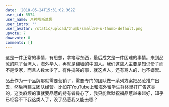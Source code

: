 ```yaml
---
date: '2018-05-24T15:31:02.362Z'
user_id: 5574
user_name: 月神塔斯兰娜
user_intro: ''
user_avatar: /static/upload/thumb/small50-u-thumb-default.png
upvote: 7
downvote: 0
comments: []
---
```


这是一件正常的事情，有思想，拿笔写东西，最后成文是一件困难的事情。来到品葱的除了台湾人，海外华人，再就是翻墙的中国人。我们这些人主要是知识份子而不是专家，而且人数太少了。有件搞笑的事，就这点人，还有骂人的，也不嫌累。

品葱作为一个品牌那就需要营销了，需要专门的团队做一系列方案把品葱推广出去，然后再建立团队经营。比如在YouTube上和海外留学生群体里打广告这类的，这类麻烦的事就要品葱的持有者操心了，我只能默默祝福品葱越来越好，知乎已经容不下我这类人了，没了品葱我又能去哪？
